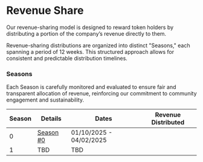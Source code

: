 # Revenue Share

Our revenue-sharing model is designed to reward token holders by distributing a portion of the company’s revenue directly to them.&#x20;

Revenue-sharing distributions are organized into distinct "Seasons," each spanning a period of 12 weeks. This structured approach allows for consistent and predictable distribution timelines.

### Seasons

Each Season is carefully monitored and evaluated to ensure fair and transparent allocation of revenue, reinforcing our commitment to community engagement and sustainability.

| Season | Details                                                                                                                                       | Dates                   | Revenue Distributed |
| ------ | --------------------------------------------------------------------------------------------------------------------------------------------- | ----------------------- | ------------------- |
| 0      | [Season #0](https://app.gitbook.com/o/30ClHp9O6VAXLrztYEEa/s/nXPewweAk5R1HSmIwUKU/\~/changes/38/work-token/tokenomics/revenue-share/season-0) | 01/10/2025 - 04/02/2025 |                     |
| 1      | TBD                                                                                                                                           | TBD                     |                     |



